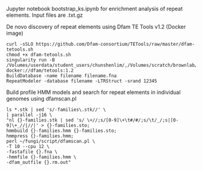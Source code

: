 Jupyter notebook bootstrap_ks.ipynb for enrichment analysis of repeat elements. Input files are .txt.gz

De novo discovery of repeat elements using Dfam TE Tools v1.2 (Docker image)
```
curl -sSLO https://github.com/Dfam-consortium/TETools/raw/master/dfam-tetools.sh
chmod +x dfam-tetools.sh
singularity run -B /Volumes/userdata/student_users/chunshenlim/,/Volumes/scratch/brownlab/cslim/fungi/ref/ensembl/FFP/annotations/ docker://dfam/tetools:1.2
BuildDatabase -name filename filename.fna
RepeatModeler -database filename -LTRStruct -srand 12345
```

Build profile HMM models and search for repeat elements in individual genomes using dfamscan.pl
```
ls *.stk | sed 's/-families\.stk//' \
| parallel -j16 \
"nl {}-families.stk | sed 's/ \+//;s/[0-9]\+\t#/#/;s/\t/_/;s|[0-9]\+_//|//|' > {}-families.sto;
hmmbuild {}-families.hmm {}-families.sto;
hmmpress {}-families.hmm;
perl ~/fungi/script/dfamscan.pl \
-T 10 --cpu 12 \
-fastafile {}.fna \
-hmmfile {}-families.hmm \
-dfam_outfile {}.rm.out"
```
